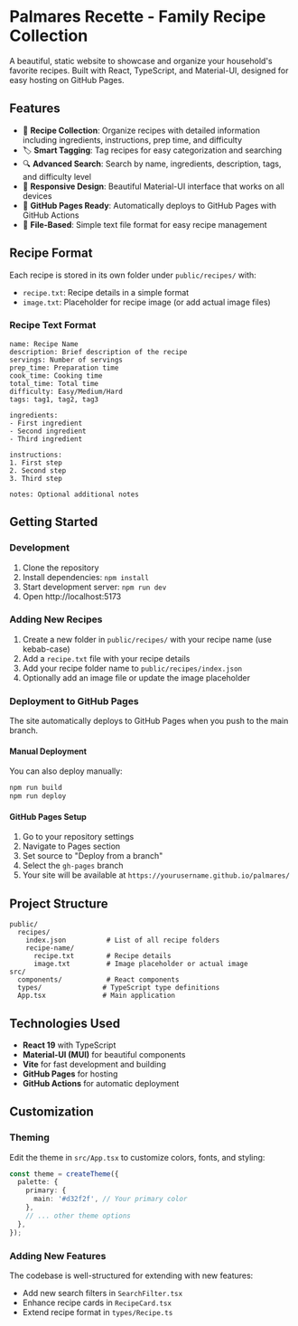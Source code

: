 # Palmares Recette - Family Recipe Collection

A beautiful, static website to showcase and organize your household's favorite recipes. Built with React, TypeScript, and Material-UI, designed for easy hosting on GitHub Pages.

## Features

- 🍳 **Recipe Collection**: Organize recipes with detailed information including ingredients, instructions, prep time, and difficulty
- 🏷️ **Smart Tagging**: Tag recipes for easy categorization and searching
- 🔍 **Advanced Search**: Search by name, ingredients, description, tags, and difficulty level
- 📱 **Responsive Design**: Beautiful Material-UI interface that works on all devices
- 🚀 **GitHub Pages Ready**: Automatically deploys to GitHub Pages with GitHub Actions
- 📂 **File-Based**: Simple text file format for easy recipe management

## Recipe Format

Each recipe is stored in its own folder under `public/recipes/` with:
- `recipe.txt`: Recipe details in a simple format
- `image.txt`: Placeholder for recipe image (or add actual image files)

### Recipe Text Format

```
name: Recipe Name
description: Brief description of the recipe
servings: Number of servings
prep_time: Preparation time
cook_time: Cooking time  
total_time: Total time
difficulty: Easy/Medium/Hard
tags: tag1, tag2, tag3

ingredients:
- First ingredient
- Second ingredient
- Third ingredient

instructions:
1. First step
2. Second step
3. Third step

notes: Optional additional notes
```

## Getting Started

### Development

1. Clone the repository
2. Install dependencies: `npm install`
3. Start development server: `npm run dev`
4. Open http://localhost:5173

### Adding New Recipes

1. Create a new folder in `public/recipes/` with your recipe name (use kebab-case)
2. Add a `recipe.txt` file with your recipe details
3. Add your recipe folder name to `public/recipes/index.json`
4. Optionally add an image file or update the image placeholder

### Deployment to GitHub Pages

The site automatically deploys to GitHub Pages when you push to the main branch.

#### Manual Deployment

You can also deploy manually:

```bash
npm run build
npm run deploy
```

#### GitHub Pages Setup

1. Go to your repository settings
2. Navigate to Pages section
3. Set source to "Deploy from a branch"
4. Select the `gh-pages` branch
5. Your site will be available at `https://yourusername.github.io/palmares/`

## Project Structure

```
public/
  recipes/
    index.json          # List of all recipe folders
    recipe-name/
      recipe.txt        # Recipe details
      image.txt         # Image placeholder or actual image
src/
  components/           # React components
  types/               # TypeScript type definitions
  App.tsx              # Main application
```

## Technologies Used

- **React 19** with TypeScript
- **Material-UI (MUI)** for beautiful components
- **Vite** for fast development and building
- **GitHub Pages** for hosting
- **GitHub Actions** for automatic deployment

## Customization

### Theming

Edit the theme in `src/App.tsx` to customize colors, fonts, and styling:

```typescript
const theme = createTheme({
  palette: {
    primary: {
      main: '#d32f2f', // Your primary color
    },
    // ... other theme options
  },
});
```

### Adding New Features

The codebase is well-structured for extending with new features:
- Add new search filters in `SearchFilter.tsx`
- Enhance recipe cards in `RecipeCard.tsx`
- Extend recipe format in `types/Recipe.ts`